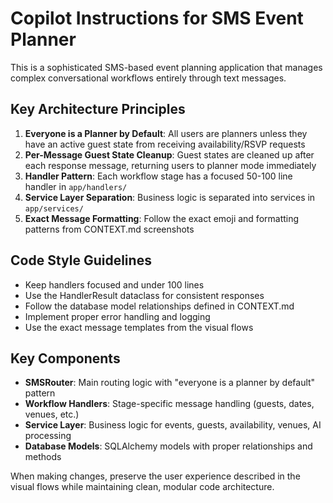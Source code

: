 # Copilot Instructions for SMS Event Planner

<!-- Use this file to provide workspace-specific custom instructions to Copilot. For more details, visit https://code.visualstudio.com/docs/copilot/copilot-customization#_use-a-githubcopilotinstructionsmd-file -->

This is a sophisticated SMS-based event planning application that manages complex conversational workflows entirely through text messages.

## Key Architecture Principles

1. **Everyone is a Planner by Default**: All users are planners unless they have an active guest state from receiving availability/RSVP requests
2. **Per-Message Guest State Cleanup**: Guest states are cleaned up after each response message, returning users to planner mode immediately
3. **Handler Pattern**: Each workflow stage has a focused 50-100 line handler in `app/handlers/`
4. **Service Layer Separation**: Business logic is separated into services in `app/services/`
5. **Exact Message Formatting**: Follow the exact emoji and formatting patterns from CONTEXT.md screenshots

## Code Style Guidelines

- Keep handlers focused and under 100 lines
- Use the HandlerResult dataclass for consistent responses
- Follow the database model relationships defined in CONTEXT.md
- Implement proper error handling and logging
- Use the exact message templates from the visual flows

## Key Components

- **SMSRouter**: Main routing logic with "everyone is a planner by default" pattern
- **Workflow Handlers**: Stage-specific message handling (guests, dates, venues, etc.)
- **Service Layer**: Business logic for events, guests, availability, venues, AI processing
- **Database Models**: SQLAlchemy models with proper relationships and methods

When making changes, preserve the user experience described in the visual flows while maintaining clean, modular code architecture.
